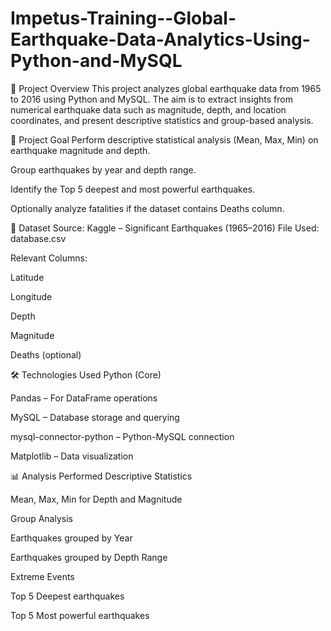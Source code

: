 # Impetus-Training--Global-Earthquake-Data-Analytics-Using-Python-and-MySQL
📌 Project Overview
This project analyzes global earthquake data from 1965 to 2016 using Python and MySQL.
The aim is to extract insights from numerical earthquake data such as magnitude, depth, and location coordinates, and present descriptive statistics and group-based analysis.

🎯 Project Goal
Perform descriptive statistical analysis (Mean, Max, Min) on earthquake magnitude and depth.

Group earthquakes by year and depth range.

Identify the Top 5 deepest and most powerful earthquakes.

Optionally analyze fatalities if the dataset contains Deaths column.

📂 Dataset
Source: Kaggle – Significant Earthquakes (1965–2016)
File Used: database.csv

Relevant Columns:

Latitude

Longitude

Depth

Magnitude

Deaths (optional)

🛠 Technologies Used
Python (Core)

Pandas – For DataFrame operations

MySQL – Database storage and querying

mysql-connector-python – Python-MySQL connection

Matplotlib – Data visualization

📊 Analysis Performed
Descriptive Statistics

Mean, Max, Min for Depth and Magnitude

Group Analysis

Earthquakes grouped by Year

Earthquakes grouped by Depth Range

Extreme Events

Top 5 Deepest earthquakes

Top 5 Most powerful earthquakes
